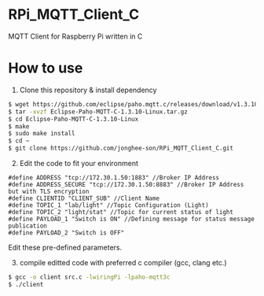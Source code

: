 # RPi_MQTT_Client_C
MQTT Client for Raspberry Pi written in C

# How to use
1. Clone this repository & install dependency
```bash
$ wget https://github.com/eclipse/paho.mqtt.c/releases/download/v1.3.10/Eclipse-Paho-MQTT-C-1.3.10-Linux.tar.gz
$ tar -xvzf Eclipse-Paho-MQTT-C-1.3.10-Linux.tar.gz
$ cd Eclipse-Paho-MQTT-C-1.3.10-Linux
$ make
$ sudo make install
$ cd ~
$ git clone https://github.com/jonghee-son/RPi_MQTT_Client_C.git
```

2. Edit the code to fit your environment
```
#define ADDRESS "tcp://172.30.1.50:1883" //Broker IP Address
#define ADDRESS_SECURE "tcp://172.30.1.50:8883" //Broker IP Address but with TLS encryption
#define CLIENTID "CLIENT_SUB" //Client Name
#define TOPIC_1 "lab/light" //Topic Configuration (Light)
#define TOPIC_2 "light/stat" //Topic for current status of light
#define PAYLOAD_1 "Switch is ON" //Defining message for status message publication
#define PAYLOAD_2 "Switch is OFF"
```
Edit these pre-defined parameters.

3. compile editted code with preferred c compiler (gcc, clang etc.)
```bash
$ gcc -o client src.c -lwiringPi -lpaho-mqtt3c
$ ./client
```
